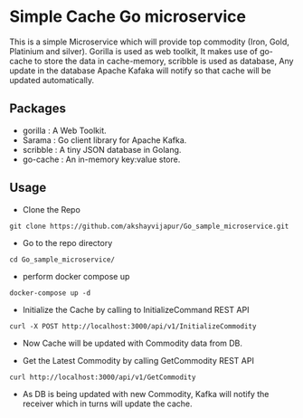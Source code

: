 # Simple Cache Go microservice

This is a simple Microservice which will provide top commodity (Iron, Gold, Platinium and silver).
Gorilla is used as web toolkit, It makes use of go-cache to store the data in cache-memory,
scribble is used as database, Any update in the database Apache Kafaka will notify so that cache will be updated automatically.
 

## Packages

* gorilla : A Web Toolkit.
* Sarama : Go client library for Apache Kafka.
* scribble : A tiny JSON database in Golang.
* go-cache : An in-memory key:value store.

## Usage 

* Clone the Repo
```
git clone https://github.com/akshayvijapur/Go_sample_microservice.git
```
* Go to the repo directory
```
cd Go_sample_microservice/
```
* perform docker compose up
``` 
docker-compose up -d
```
* Initialize the Cache by calling to InitializeCommand REST API

```
curl -X POST http://localhost:3000/api/v1/InitializeCommodity
``` 

* Now Cache will be updated with Commodity data from DB.

* Get the Latest Commodity by calling GetCommodity  REST API

```
curl http://localhost:3000/api/v1/GetCommodity
```

* As DB is being updated with new Commodity, Kafka will notify the receiver 
which in turns will update the cache. 
